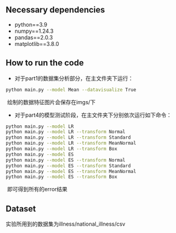 ## Necessary dependencies

- python==3.9
- numpy==1.24.3
- pandas==2.0.3
- matplotlib==3.8.0

## How to run the code

- 对于part1的数据集分析部分，在主文件夹下运行：

```bash
python main.py --model Mean --datavisualize True
```
​	绘制的数据特征图片会保存在imgs/下

- 对于part4的模型测试阶段，在主文件夹下分别依次运行如下命令：

~~~bash
python main.py --model LR 
python main.py --model LR --transform Normal
python main.py --model LR --transform Standard
python main.py --model LR --transform MeanNormal
python main.py --model LR --transform Box
python main.py --model ES
python main.py --model ES --transform Normal
python main.py --model ES --transform Standard
python main.py --model ES --transform MeanNormal
python main.py --model ES --transform Box
~~~

​	即可得到所有的error结果

## Dataset

实验所用到的数据集为illness/national_illness/csv